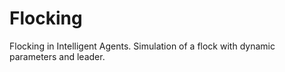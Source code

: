 # Flocking
Flocking in Intelligent Agents. Simulation of a flock with dynamic parameters and leader.
